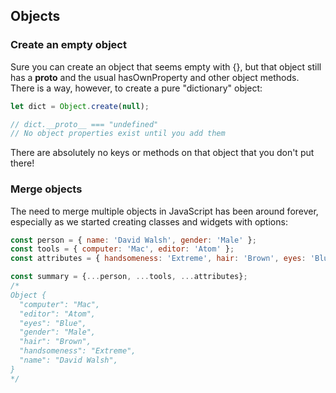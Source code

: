 ## Objects

### Create an empty object
Sure you can create an object that seems empty with {}, but that object still has a __proto__
and the usual hasOwnProperty and other object methods. There is a way, however, to create a pure
"dictionary" object:

```js
let dict = Object.create(null);

// dict.__proto__ === "undefined"
// No object properties exist until you add them
```

There are absolutely no keys or methods on that object that you don't put there!

### Merge objects
The need to merge multiple objects in JavaScript has been around forever, especially as we started
creating classes and widgets with options:

```js
const person = { name: 'David Walsh', gender: 'Male' };
const tools = { computer: 'Mac', editor: 'Atom' };
const attributes = { handsomeness: 'Extreme', hair: 'Brown', eyes: 'Blue' };

const summary = {...person, ...tools, ...attributes};
/*
Object {
  "computer": "Mac",
  "editor": "Atom",
  "eyes": "Blue",
  "gender": "Male",
  "hair": "Brown",
  "handsomeness": "Extreme",
  "name": "David Walsh",
}
*/
```

